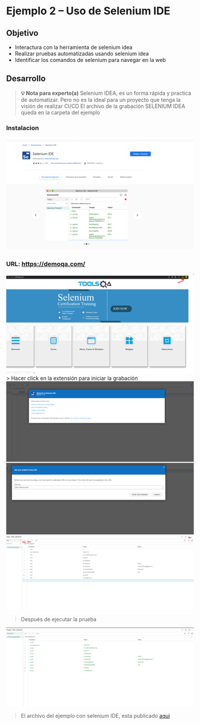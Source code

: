 # Ejemplo 2 – Uso de Selenium IDE

## Objetivo

*  Interactura con la herramienta de selenium idea
* Realizar pruebas automatizadas usando selenium idea
* Identificar los comandos de selenium para navegar en la web

## Desarrollo

>**💡 Nota para experto(a)**
>Selenium IDEA, es un forma rápida y practica de automatizar. Pero no es la ideal para un proyecto que tenga la visión de realizar CI/CD
>El archivo de la grabación SELENIUM IDEA queda en la carpeta del ejemplo

### Instalacion



<img src="https://github.com/beduExpert/SW-Testing-Fundamentals-2021/blob/main/Sesion-08/Ejemplo-02/assets/ejemplo1.png">

### URL: https://demoqa.com/
<img src="https://github.com/beduExpert/SW-Testing-Fundamentals-2021/blob/main/Sesion-08/Ejemplo-02/assets/ejemplo2.png">
> Hacer click en la extensión para iniciar la grabación


<img src="https://github.com/beduExpert/SW-Testing-Fundamentals-2021/blob/main/Sesion-08/Ejemplo-02/assets/ejemplo3.png">


<img src="https://github.com/beduExpert/SW-Testing-Fundamentals-2021/blob/main/Sesion-08/Ejemplo-02/assets/ejemplo4.png">


<img src="https://github.com/beduExpert/SW-Testing-Fundamentals-2021/blob/main/Sesion-08/Ejemplo-02/assets/ejemplo5.png">



> Después de ejecutar la prueba

<img src="https://github.com/beduExpert/SW-Testing-Fundamentals-2021/blob/main/Sesion-08/Ejemplo-02/assets/ejemplo6.png">

> El archivo del ejemplo con selenium IDE, esta publicado <a href="https://github.com/beduExpert/SW-Testing-Fundamentals-2021/blob/main/Sesion-08/Ejemplo-02/assets/ejemplo5.png">aqui</a>

